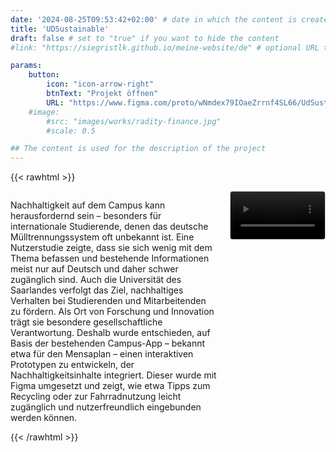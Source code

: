 ```yaml
---
date: '2024-08-25T09:53:42+02:00' # date in which the content is created - defaults to "today"
title: 'UDSustainable'
draft: false # set to "true" if you want to hide the content 
#link: "https://siegristlk.github.io/meine-website/de" # optional URL to link the logo to

params:
    button:
        icon: "icon-arrow-right"
        btnText: "Projekt öffnen"
        URL: "https://www.figma.com/proto/wNmdex79IOaeZrrnf4SL66/UdSustainable?node-id=416-5855&starting-point-node-id=416%3A5855&mode=design&t=Dp8N2UczhaenCqGT-1"
    #image:
        #src: "images/works/radity-finance.jpg"
        #scale: 0.5

## The content is used for the description of the project
---
```

{{< rawhtml >}} 
<div style="display: flex; align-items: flex-start; gap: 20px;">
  <div style="flex: 1;">
    <p>
      Nachhaltigkeit auf dem Campus kann herausfordernd sein – besonders für internationale Studierende, denen das deutsche Mülltrennungssystem oft unbekannt ist. Eine Nutzerstudie zeigte, dass sie sich wenig mit dem Thema befassen und bestehende Informationen meist nur auf Deutsch und daher schwer zugänglich sind.
      Auch die Universität des Saarlandes verfolgt das Ziel, nachhaltiges Verhalten bei Studierenden und Mitarbeitenden zu fördern. Als Ort von Forschung und Innovation trägt sie besondere gesellschaftliche Verantwortung.
      Deshalb wurde entschieden, auf Basis der bestehenden Campus-App – bekannt etwa für den Mensaplan – einen interaktiven Prototypen zu entwickeln, der Nachhaltigkeitsinhalte integriert. Dieser wurde mit Figma umgesetzt und zeigt, wie etwa Tipps zum Recycling oder zur Fahrradnutzung leicht zugänglich und nutzerfreundlich eingebunden werden können.
    </p>
  </div>

  <video width="30%" controls autoplay muted loop style="border: 1px solid #ccc; border-radius: 4px;">
    <source src="/meine-website/videos/udsustainable2.webm" type="video/webm">
    <source src="/meine-website/videos/udsustainable2.mp4" type="video/mp4">
    Your browser does not support the video tag.
  </video>
</div>
{{< /rawhtml >}} 